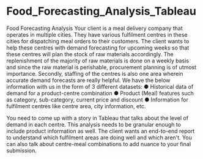 # Food_Forecasting_Analysis_Tableau

Food Forecasting Analysis
Your client is a meal delivery company that operates in multiple cities. They have various
fulfilment centres in these cities for dispatching meal orders to their customers. The client wants to help these centres with demand forecasting for upcoming weeks so that these centres
will plan the stock of raw materials accordingly.
The replenishment of the majority of raw materials is done on a weekly basis and since the raw
material is perishable, procurement planning is of utmost importance. Secondly, staffing of the
centres is also one area wherein accurate demand forecasts are really helpful. We have the
below information with us in the form of 3 different datasets:
● Historical data of demand for a product-centre combination
● Product (Meal) features such as category, sub-category, current price and discount 
● Information for fulfilment centres like centre area, city information, etc.

You need to come up with a story in Tableau that talks about the level of demand in each
centre. This analysis needs to be granular enough to include product information as well. The
client wants an end-to-end report to understand which fulfilment areas are doing well and
which aren't. You can also talk about centre-meal combinations to add nuance to your final
submission.
